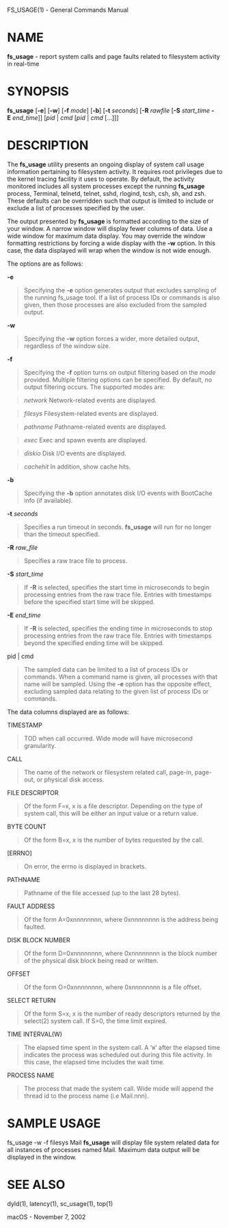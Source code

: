 FS\_USAGE(1) - General Commands Manual

# NAME

**fs\_usage** - report system calls and page faults related to filesystem activity in
real-time

# SYNOPSIS

**fs\_usage**
\[**-e**]
\[**-w**]
\[**-f**&nbsp;*mode*]
\[**-b**]
\[**-t**&nbsp;*seconds*]
\[**-R**&nbsp;*rawfile*&nbsp;\[**-S**&nbsp;*start\_time*&nbsp;**-E**&nbsp;*end\_time*]]
\[*pid*&nbsp;|&nbsp;*cmd*&nbsp;\[*pid*&nbsp;|&nbsp;*cmd*&nbsp;\[...]]]

# DESCRIPTION

The
**fs\_usage**
utility presents an ongoing display of system call usage information
pertaining to filesystem activity.
It requires root privileges due to the kernel tracing facility it uses to
operate.
By default, the activity monitored includes all system processes except the
running
**fs\_usage**
process, Terminal, telnetd, telnet, sshd, rlogind, tcsh, csh, sh, and zsh.
These defaults can be overridden such that output is limited to include or
exclude a list of processes specified by the user.

The output presented by
**fs\_usage**
is formatted according to the size of your window.
A narrow window will display fewer columns of data.
Use a wide window for maximum data display.
You may override the window formatting restrictions
by forcing a wide display with the
**-w**
option.
In this case, the data displayed will wrap
when the window is not wide enough.

The options are as follows:

**-e**

> Specifying the
> **-e**
> option generates output that excludes sampling
> of the running fs\_usage tool.
> If a list of process IDs or commands is also given,
> then those processes are also excluded from the sampled output.

**-w**

> Specifying the
> **-w**
> option forces a wider, more detailed output,
> regardless of the window size.

**-f**

> Specifying the
> **-f**
> option turns on output filtering based on the
> *mode*
> provided.
> Multiple filtering options can be specified.
> By default, no output filtering occurs.
> The supported modes are:

> *network*
> Network-related events are displayed.

> *filesys*
> Filesystem-related events are displayed.

> *pathname*
> Pathname-related events are displayed.

> *exec*
> Exec and spawn events are displayed.

> *diskio*
> Disk I/O events are displayed.

> *cachehit*
> In addition, show cache hits.

**-b**

> Specifying the
> **-b**
> option annotates disk I/O events with BootCache info (if available).

**-t** *seconds*

> Specifies a run timeout in seconds.
> **fs\_usage**
> will run for no longer than the timeout specified.

**-R** *raw\_file*

> Specifies a raw trace file to process.

**-S** *start\_time*

> If
> **-R**
> is selected, specifies the start time in microseconds to
> begin processing entries from the raw trace file.
> Entries with timestamps before the specified start time will be
> skipped.

**-E** *end\_time*

> If
> **-R**
> is selected, specifies the ending time in microseconds to
> stop processing entries from the raw trace file.
> Entries with timestamps beyond the specified ending time will be
> skipped.

pid | cmd

> The sampled data can be limited to a list of process IDs or commands.
> When a command name is given, all processes with that name will be sampled.
> Using the
> **-e**
> option has the opposite effect,
> excluding sampled data relating to the given list
> of process IDs or commands.

The data columns displayed are as follows:

TIMESTAMP

> TOD when call occurred.
> Wide mode will have microsecond granularity.

CALL

> The name of the network or filesystem related call, page-in, page-out,
> or physical disk access.

FILE DESCRIPTOR

> Of the form F=x, x is a file descriptor.
> Depending on the type of system call,
> this will be either an input value or a return value.

BYTE COUNT

> Of the form B=x, x is the number of bytes requested by the call.

\[ERRNO]

> On error, the errno is displayed in brackets.

PATHNAME

> Pathname of the file accessed (up to the last 28 bytes).

FAULT ADDRESS

> Of the form A=0xnnnnnnnn,
> where 0xnnnnnnnn is the address being faulted.

DISK BLOCK NUMBER

> Of the form D=0xnnnnnnnn,
> where 0xnnnnnnnn is the block number
> of the physical disk block being read or written.

OFFSET

> Of the form O=0xnnnnnnnn, where 0xnnnnnnnn is a file offset.

SELECT RETURN

> Of the form S=x, x is the number of ready descriptors returned
> by the
> select(2)
> system call.
> If S=0, the time limit expired.

TIME INTERVAL(W)

> The elapsed time spent in the system call.
> A
> '`W`'
> after the elapsed time indicates the process was scheduled out
> during this file activity.
> In this case, the elapsed time includes the wait time.

PROCESS NAME

> The process that made the system call.
> Wide mode will append the thread id to the process name (i.e Mail.nnn).

# SAMPLE USAGE

fs\_usage -w -f filesys Mail
**fs\_usage**
will display file system related data
for all instances of processes named Mail.
Maximum data output will be displayed in the window.

# SEE ALSO

dyld(1),
latency(1),
sc\_usage(1),
top(1)

macOS - November 7, 2002

